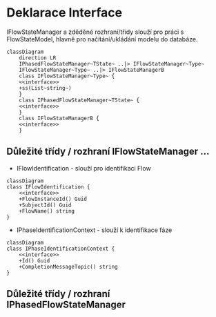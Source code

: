 # Deklarace Interface

IFlowStateManager a zděděné rozhraní/třídy slouží pro práci s FlowStateModel<TModel>, hlavně pro načítání/ukládání modelu do databáze. 

```mermaid
classDiagram
    direction LR
    IPhasedFlowStateManager~TState~ ..|> IFlowStateManager~Type~
    IFlowStateManager~Type~ ..|> IFlowStateManagerB
    class IFlowStateManager~Type~ {
    <<interface>>
    +ss(List~string~)
    }
    class IPhasedFlowStateManager~TState~ {
    <<interface>>
    }
    class IFlowStateManagerB {
    <<interface>>    
    }
```

## Důležité třídy / rozhraní IFlowStateManager ...

- IFlowIdentification - slouží pro identifikaci Flow

```mermaid
classDiagram
class IFlowIdentification {
    <<interface>>
    +FlowInstanceId() Guid
    +SubjectId() Guid
    +FlowName() string    
}
```
- IPhaseIdentificationContext - slouží k identifikace fáze  

```mermaid
classDiagram
class IPhaseIdentificationContext {
    <<interface>>
    +Id() Guid
    +CompletionMessageTopic() string
}
```
## Důležité třídy / rozhraní IPhasedFlowStateManager<TState>
<!--stackedit_data:
eyJoaXN0b3J5IjpbMjAwNDkzNjg0NSwyMTIzODAyMjMxLDIxMj
M4MDIyMzEsNzczMjg5NzksLTEwMDM0MTkyODUsMjA4NzA0ODg3
OCwtMTQwNTk1Njk0XX0=
-->